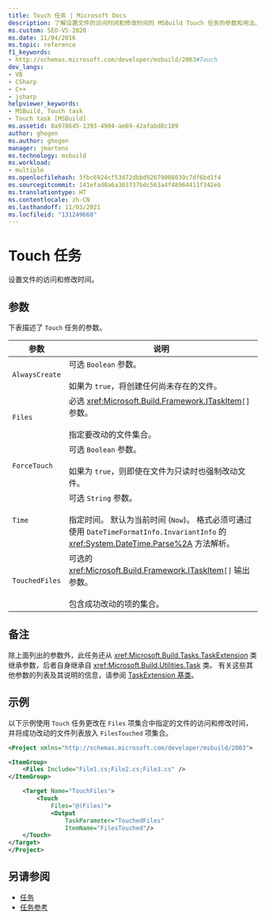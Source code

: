 ```yaml
---
title: Touch 任务 | Microsoft Docs
description: 了解设置文件的访问时间和修改时间的 MSBuild Touch 任务的参数和用法。
ms.custom: SEO-VS-2020
ms.date: 11/04/2016
ms.topic: reference
f1_keywords:
- http://schemas.microsoft.com/developer/msbuild/2003#Touch
dev_langs:
- VB
- CSharp
- C++
- jsharp
helpviewer_keywords:
- MSBuild, Touch task
- Touch task [MSBuild]
ms.assetid: 8a978645-1393-4904-ae69-42afabd8c109
author: ghogen
ms.author: ghogen
manager: jmartens
ms.technology: msbuild
ms.workload:
- multiple
ms.openlocfilehash: 5fbc6924cf53d72dbbd92679008039c7df6bd1f4
ms.sourcegitcommit: 141efad8a6a303737bdc563a4f48964411f342eb
ms.translationtype: HT
ms.contentlocale: zh-CN
ms.lasthandoff: 11/03/2021
ms.locfileid: "131249668"
---
```

# <a name="touch-task"></a>Touch 任务

设置文件的访问和修改时间。

## <a name="parameters"></a>参数

 下表描述了 `Touch` 任务的参数。

|参数|说明|
|---------------|-----------------|
|`AlwaysCreate`|可选 `Boolean` 参数。<br /><br /> 如果为 `true`，将创建任何尚未存在的文件。|
|`Files`|必选 <xref:Microsoft.Build.Framework.ITaskItem>`[]` 参数。<br /><br /> 指定要改动的文件集合。|
|`ForceTouch`|可选 `Boolean` 参数。<br /><br /> 如果为 `true`，则即使在文件为只读时也强制改动文件。|
|`Time`|可选 `String` 参数。<br /><br /> 指定时间。 默认为当前时间 (`Now`)。 格式必须可通过使用 `DateTimeFormatInfo.InvariantInfo` 的 <xref:System.DateTime.Parse%2A> 方法解析。|
|`TouchedFiles`|可选的 <xref:Microsoft.Build.Framework.ITaskItem>`[]` 输出参数。<br /><br /> 包含成功改动的项的集合。|

## <a name="remarks"></a>备注

 除上面列出的参数外，此任务还从 <xref:Microsoft.Build.Tasks.TaskExtension> 类继承参数，后者自身继承自 <xref:Microsoft.Build.Utilities.Task> 类。 有关这些其他参数的列表及其说明的信息，请参阅 [TaskExtension 基类](../msbuild/taskextension-base-class.md)。

## <a name="example"></a>示例

 以下示例使用 `Touch` 任务更改在 `Files` 项集合中指定的文件的访问和修改时间，并将成功改动的文件列表放入 `FilesTouched` 项集合。

```xml
<Project xmlns="http://schemas.microsoft.com/developer/msbuild/2003">

<ItemGroup>
    <Files Include="File1.cs;File2.cs;File3.cs" />
</ItemGroup>

    <Target Name="TouchFiles">
        <Touch
            Files="@(Files)">
            <Output
                TaskParameter="TouchedFiles"
                ItemName="FilesTouched"/>
    </Touch>
</Target>
</Project>
```

## <a name="see-also"></a>另请参阅

- [任务](../msbuild/msbuild-tasks.md)
- [任务参考](../msbuild/msbuild-task-reference.md)
